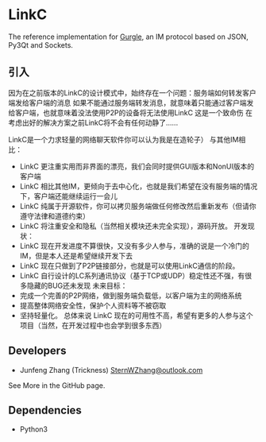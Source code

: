 LinkC
=====

The reference implementation for [Gurgle](https://github.com/AOSC-Dev/gurgle), an IM protocol based
on JSON, Py3Qt and Sockets.

引入
----

因为在之前版本的LinkC的设计模式中，始终存在一个问题：服务端如何转发客户端发给客户端的消息
如果不能通过服务端转发消息，就意味着只能通过客户端发给客户端，也就意味着没法使用P2P的设备将无法使用LinkC
这是一个致命伤
在考虑出好的解决方案之前LinkC将不会有任何动静了......

LinkC是一个力求轻量的网络聊天软件你可以认为我是在造轮子）
与其他IM相比：
  - LinkC 更注重实用而非界面的漂亮，我们会同时提供GUI版本和NonUI版本的客户端
  - LinkC 相比其他IM，更倾向于去中心化，也就是我们希望在没有服务端的情况下，客户端还能继续运行一会儿
  - LinkC 纯属于开源软件，你可以拷贝服务端做任何修改然后重新发布（但请你遵守法律和道德约束）
  - LinkC 将注重安全和隐私（当然相关模块还未完全实现），源码开放。
开发现状：
  - LinkC 现在开发进度不算很快，又没有多少人参与，准确的说是一个冷门的IM，但是本人还是希望继续开发下去
  - LinkC 现在只做到了P2P链接部分，也就是可以使用LinkC通信的阶段。
  - LinkC 自行设计的LC系列通讯协议（基于TCP或UDP）稳定性还不强，有很多隐藏的BUG还未发现
未来目标：
  - 完成一个完善的P2P网络，做到服务端负载低，以客户端为主的网络系统
  - 提高整体网络安全性，保护个人资料等不被窃取
  - 坚持轻量化。
总体来说 LinkC 现在的可用性不高，希望有更多的人参与这个项目（当然，在开发过程中也会学到很多东西）



Developers
----------

* Junfeng Zhang (Trickness) <SternWZhang@outlook.com>

See More in the GitHub page.

Dependencies
------------

* Python3
